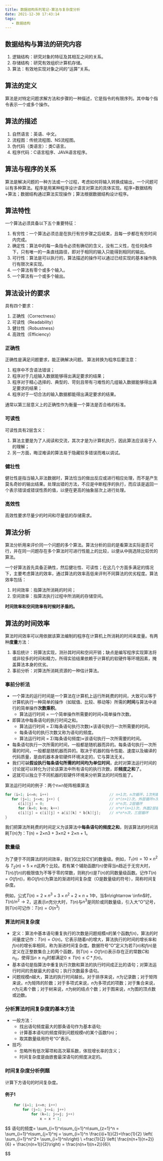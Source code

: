 ```yaml
---
title: 数据结构系列笔记-算法与复杂度分析
date: 2021-12-30 17:43:14
tags: 
   - 数据结构
---
```


## 数据结构与算法的研究内容
1. 逻辑结构：研究对象的特征及其相互之间的关系。
2. 存储结构：研究有效组织计算机存储。
3. 算法：有效地实现对象之间的“运算”关系。

## 算法的定义
算法是对特定问题求解方法和步骤的一种描述，它是指令的有限序列。其中每个指令表示一个或多个操作。

<!-- more -->

## 算法的描述
1. 自然语言：英语、中文。
2. 流程图：传统流程图、NS流程图。
3. 伪代码（类语言）：类C语言。
4. 程序代码：C语言程序、JAVA语言程序。

## 算法与程序的关系
算法是解决问题的一种方法或一个过程，考虑如何将输入转换成输出，一个问题可以有多种算法。程序是用某种程序设计语言对算法的具体实现。程序=数据结构+算法；数据结构通过算法实现操作；算法根据数据结构设计程序。

## 算法特性
一个算法必须具备以下五个重要特征：
1. 有穷性：一个算法必须总是在执行有穷步骤之后结束，且每一步都在有穷时间内完成。
2. 确定性：算法中的每一条指令必须有确切的含义，没有二义性，在任何条件下，只有唯一的一条直线路径，即对于相同的输入只能得到相同的输出。
3. 可行性：算法是可以执行的，算法描述的操作可以通过已经实现的基本操作执行有限次来实现。
4. 一个算法有零个或多个输入。
5. 一个算法有一个或多个输出。

## 算法设计的要求
具有四个要求：
1. 正确性（Correctness）
2. 可读性（Readability）
3. 健壮性（Robustness）
4. 高效性（Efficiency）

### 正确性
正确性是满足问题要求，能正确解决问题。
算法转换为程序后要注意：
1. 程序中不含语法错误；
2. 程序对于几组输入数据能够得出满足要求的结果；
3. 程序对于精心选择的、典型的、苛刻且带有刁难性的几组输入数据能够得出满足要求的结果；
4. 程序对于一切合法的输入数据都能得出满足要求的结果。

通常以第三层意义上的正确性作为衡量一个算法是否合格的标准。

### 可读性
可读性具有2层含义：
1. 算法主要是为了人阅读和交流，其次才是为计算机执行，因此算法应该易于人的理解；
2. 另一方面，晦涩难读的算法易于隐藏较多错误而难以调试。

### 健壮性
健壮性是指当输入非法数据时，算法恰当的做出反应或进行相应处理，而不是产生莫名奇妙的输出结果。处理出错的方法，不应是中断程序的执行，而应该是返回一个表示错误或错误性质的值，以便在更高的抽象层次上进行处理。

### 高效性
高效性要求尽量少的时间和尽量低的存储需求。

## 算法分析
算法分析用来评价同一个问题的多个算法。算法分析的目的是看算法实际是否可行，并在同一问题存在多个算法时可进行性能上的比较，以便从中挑选除比较优的算法。

一个好算法首先具备正确性，然后健壮性、可读性；在这几个方面多满足的情况下，主要考虑算法的效率，通过算法的效率高低来评判不同算法的优劣程度。算法效率包括：
1. 时间效率：指算法所消耗的时间；
2. 空间效率：指算法执行过程中所消耗的存储空间。

**时间效率和空间效率有时候时矛盾的。**

## 算法的时间效率
算法时间效率可以用依据该算法编制的程序在计算机上所消耗的时间来度量。有两种**度量**方法：
1. 事后统计：将算法实现，测孙其时间和空间开销；缺点是编写程序实现算法将或非较多的时间和精力，所得实验结果依赖于计算机的软硬件等环境因素，掩盖算法本身的优劣。
2. 事前分析：对算法所消耗资源的一种估计算法。

### 事前分析法
- 一个算法的运行时间是一个算法在计算机上运行所耗费的时间，大致可以等于计算机执行一种简单的操作（如赋值、比较、移动等）所需的**时间**与算法中进行的简单操作**次数乘积**。
  - 算法运行时间 = 一个简单操作所需要的时间×简单操作次数。
- 即算法中每条语句的执行时间之和。
  - 算法运行时间 = Σ(每条语句执行次数)×该语句执行一次所需要的时间。
  - 每条语句的执行次数又称为语句的频度。
  - 算法运行时间 = Σ(每条语句频度)×该语句执行一次所需要的时间。
- 每条语句执行一次所需的时间，一般都是随机器而异的。每条语句执行一次所需的时间，一般都是随机器而异的。取决于机器的指令性能、速度以及编译的代码质量，是由机器本身软硬件环境决定的，它与算法无关。
- 我们可**以假设执行每条语句所需的时间均为单位时间**，此时对算法运行时间的讨论就可以转化为讨论该算法中所有语句的执行次数，即**频度之和**了。
- 这就可以独立于不同机器的软硬件环境来分析算法的时间性能了。

算法运行时间的例子：两个n×n矩阵相乘算法
``` C
for (i=1; i<=n; i++)                            // n+1次，n次循环，1次判断
   for (j=1; j<=n; j++) {                       // n*(n+1)次，外层循环n次，内层n+1次
      c[i][j] = 0;                              // n*n次，2层循环
      for (k=0; k<n; k++)                       // n*n*(n+1)次，外面2层循环，内层n+1次
      c[i][j] = c[i][j] + a[i][k] * b[k][j];    // n*n*n次，三层循环
}
```
我们把算法所耗费的时间定义为该算法中**每条语句的频度之和**，则该算法的时间消耗T(n)为：T(n) = 2×n3 + 3×n2 + 2×n + 1。
### 数量级
为了便于不同算法的时间效率，我们仅比较它们的数量级。例如，$T_1(n) = 10 \times n^2$ 与 $T_2(n)=5 \times n$这两个比较。若有某个辅助函数f(n)使得当n趋近于无穷大时，$T(n)/f(n)$的极限值为不等于零的常数，则称$f(n)$是$T(n)$的同数量级函数。记作$T(n)=O(f(n))$，称$O(f(n))$为算法的渐进时间复杂度（O是数量级的符号），简称时间复杂度。

例如，公式$T(n) = 2 \times n^3 + 3 \times n^2 + 2 \times n + 1$中，当$n\rightarrow \infin$时，$T(n)/n^2 \rightarrow 2$，这表示$n$充分大时，$T(n)$与$n^3$是同阶或同数量级，引入大“O”记号，则$T(n)$可记作：$T(n)=O(n^3)$

### 算法时间复杂度
- 定义：算法中基本语句重复执行的次数是问题规模$n$的某个函数$f(n)$，算法的时间量度记作：$T(n)=O(n)$。它表示随着n的增大，算法执行的时间的增长率和$f(n)$的增长率相同，称为渐进时间复杂度。数据符号“O”定义为若$T(n)$和$f(n)$是定义在正整数集合上的两个函数，则$T(n)=O(f(n))$表示存在正的常数$C$和$n_0$，使得当$n≥n_0$时都满足$0≤T(n)≤C*f(n)$。
-  基本语句是指算法中重复执行次数和算法的执行时间成正比的语句；对算法运行时间的贡献最大的语句；执行次数最多语句。
-  问题规模$n$越大，算法的执行时间越长。对于排序来说，$n$为记录数；对于矩阵来说，$n$为矩阵的阶数；对于多项式来说，$n$为多项式的项数；对于集合来说，$n$为元素个数；对于树来说，$n$为树的结点个数；对于图来说，$n$为图的顶点数或边数。
  
### 分析算法时间复杂度的基本方法
- 一般方法：
  - 找出语句频度最大的那条语句作为基本语句;
  - 计算基本语句的频度得到问题规模n的某个函数f(n)；
  - 取其数量级用符号“O”表示。
- 技巧:
  - 忽略所有低次幂项和高次幂系数，体现增长率的含义；
  - 时间复杂度是由嵌套最深语句的频度决定的。

### 时间复杂度分析例题
计算下方语句的时间复杂度。
#### 例子1
```C
    for (i=1; i<=n; i++)
        for (j=1; j<=i; j++)
            for (k=1; j<=j; j++)
                x = x + 1;
```
$$
语句的频度= \sum_{i=1}^n\sum_{j=1}^n\sum_{z=1}^n = \sum_{i=1}^n\sum_{j=1}^nj = \sum_{i=1}^n \frac{i(i+1)}{2}=\frac{1}{2} \left( \sum_{i=1}^ni^2+ \sum_{i=1}^ni\right) \\
=frac{1}{2} \left( \frac{n(n+1)(n+2)}{6} + \frac{n(n+1)}{2}\right) = \frac{n(n+1)(n+2)}{6}\\

$$